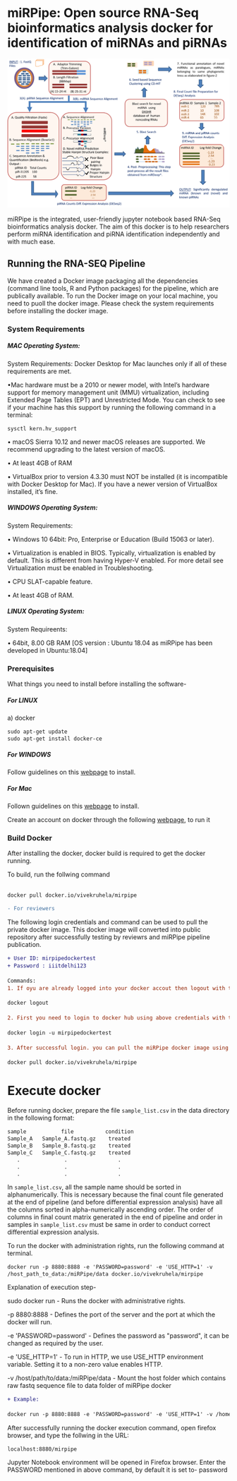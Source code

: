 # miRPipe: Open source RNA-Seq bioinformatics analysis docker for identification of miRNAs and piRNAs

![Graphical Abstract of miRPipe](miRPipe_Flowchart.png)

miRPipe is the integrated, user-friendly jupyter notebook based RNA-Seq bioinformatics analysis docker. The aim of this docker is to help researchers perform miRNA identification and piRNA identification independently and with much ease.

## Running the RNA-SEQ Pipeline

We have created a Docker image packaging all the dependencies (command line tools, R and Python packages) for the pipeline, which are publically available. To run the Docker image on your local machine, you need to puoll the docker image. Please check the system requirements before installing the docker image.

### System Requirements

##### MAC Operating System:

System Requirements: Docker Desktop for Mac launches only if all of these requirements are met.

•Mac hardware must be a 2010 or newer model, with Intel’s hardware support for memory management unit (MMU) virtualization, including Extended Page Tables (EPT) and Unrestricted Mode. You can check to see if your machine has this support by running the following command in a terminal:
```
sysctl kern.hv_support
```
• macOS Sierra 10.12 and newer macOS releases are supported. We recommend upgrading to the latest version of macOS.

• At least 4GB of RAM

• VirtualBox prior to version 4.3.30 must NOT be installed (it is incompatible with Docker Desktop for Mac). If you have a newer version of VirtualBox installed, it’s fine.

##### WINDOWS Operating System:

System Requirements:

• Windows 10 64bit: Pro, Enterprise or Education (Build 15063 or later).

• Virtualization is enabled in BIOS. Typically, virtualization is enabled by default. This is different from having Hyper-V enabled. For more detail see Virtualization must be enabled in Troubleshooting.

• CPU SLAT-capable feature.

• At least 4GB of RAM.

##### LINUX Operating System:

System Requireents:

• 64bit, 8.00 GB RAM [OS version : Ubuntu 18.04 as miRPipe has been developed in Ubuntu:18.04]

### Prerequisites

What things you need to install before installing the software-
##### For LINUX
a) docker
```
sudo apt-get update
sudo apt-get install docker-ce
```

##### For WINDOWS
Follow guidelines on this [webpage](https://docs.docker.com/v17.12/docker-for-windows/install/#install-docker-for-windows-desktop-app)  to install.


##### For Mac
Follown guidelines on this [webpage](https://docs.docker.com/v17.12/docker-for-mac/install/) to install.



Create an account on docker through the following [webpage](https://docs.docker.com/docker-id/), to run it


### Build Docker
After installing the docker, docker build is required to get the docker running.

To build, run the follwing command

```

docker pull docker.io/vivekruhela/mirpipe

```

```diff
- For reviewers
```
The following login credentials and command can be used to pull the private docker image. This docker image will converted into public repository after successfully testing by reviewrs and miRPipe pipeline publication.

```diff
+ User ID: mirpipedockertest
+ Password : iiitdelhi123

Commands: 
1. If oyu are already logged into your docker accout then logout with the help of following account:

docker logout 

2. First you need to login to docker hub using above credentials with the help of following command.

docker login -u mirpipedockertest

3. After successful login. you can pull the miRPipe docker image using following command:

docker pull docker.io/vivekruhela/mirpipe
```

# Execute docker

Before running docker, prepare the file `sample_list.csv` in the data directory in the following format:
```
sample           file          condition
Sample_A   Sample_A.fastq.gz    treated
Sample_B   Sample_B.fastq.gz    treated
Sample_C   Sample_C.fastq.gz    treated
   .              .                .
   .              .                .
   .              .                .
```
In `sample_list.csv`, all the sample name should be sorted in alphanumerically. This is necessary because the final count file generated at the end of pipeline (and before differential expression analysis) have all the columns sorted in alpha-numerically ascending order. The order of columns in final count matrix generated in the end of pipeline and order in samples in `sample_list.csv` must be same in order to conduct correct differential expression analysis.

To run the docker with administration rights, run the following command at terminal.

```
docker run -p 8880:8888 -e 'PASSWORD=password' -e 'USE_HTTP=1' -v /host_path_to_data:/miRPipe/data docker.io/vivekruhela/mirpipe

```

Explanation of execution step-

sudo docker run - Runs the docker with administrative rights.

-p 8880:8888 - Defines the port of the server and the port at which the docker will run.

-e 'PASSWORD=password' - Defines the password as "password", it can be changed as required by the user.

-e 'USE_HTTP=1' - To run in HTTP, we use USE_HTTP environment variable. Setting it to a non-zero value enables HTTP.

-v  /host/path/to/data:/miRPipe/data - Mount the host folder which contains raw fastq sequence file to data folder of miRPipe docker

```diff
+ Example:

docker run -p 8880:8888 -e 'PASSWORD=password' -e 'USE_HTTP=1' -v /home/vivek/Small_fastq:/miRPipe/data vivekruhela/mirpipe
```
After successfully running the docker execution command, open firefox browser, and type the follwing in the URL:

```
localhost:8880/mirpipe
```
Jupyter Notebook environment will be opened in Firefox browser.
Enter the PASSWORD mentioned in above command, by default it is set to- password
